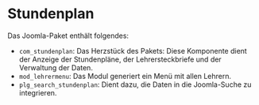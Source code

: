 # Stundenplan
Das Joomla-Paket enthält folgendes:

- `com_stundenplan`: Das Herzstück des Pakets: Diese Komponente dient der Anzeige der Stundenpläne, der Lehrersteckbriefe und der Verwaltung der Daten.
- `mod_lehrermenu`: Das Modul generiert ein Menü mit allen Lehrern.
- `plg_search_stundenplan`: Dient dazu, die Daten in die Joomla-Suche zu integrieren.
